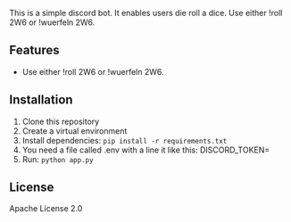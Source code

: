 This is a simple discord bot. It enables users die roll a dice. Use either !roll 2W6 or !wuerfeln 2W6.

## Features
- Use either !roll 2W6 or !wuerfeln 2W6.

## Installation

1. Clone this repository
2. Create a virtual environment
3. Install dependencies: `pip install -r requirements.txt`
4. You need a file called .env with a line it like this: DISCORD_TOKEN=<your token>
5. Run: `python app.py`


## License
Apache License 2.0
